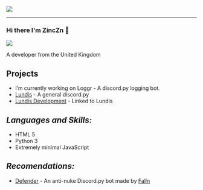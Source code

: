 ![](https://api.ghprofile.me/view?username=ZincZn)

------------------------------------------------------------------------------------------------------
### Hi there I'm ZincZn 👋

![](https://discord.c99.nl/widget/theme-2/565180561744723968.png)

A developer from the United Kingdom

## **Projects**

- I’m currently working on Loggr - A discord.py logging bot.
- [Lundis](https://github.com/ZincZn/Lundis) - A general discord.py 
- [Lundis Development](https://ZincZn/Lundis-Development) - Linked to Lundis

## **_Languages and Skills:_**

- HTML 5
- Python 3
- Extremely minimal JavaScript

## **_Recomendations:_**

* [Defender](https://defenderbot.xyz) - An anti-nuke Discord.py bot made by [Falln](https://github.com/fallnx/)
